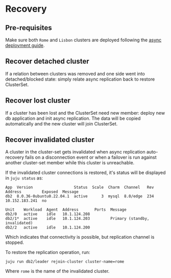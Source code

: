 # Recovery

## Pre-requisites

Make sure both `Rome` and `Lisbon` clusters are deployed following the [async deployment guide](/how-to/cross-regional-async-replication/deploy).

## Recover detached cluster

If a relation between clusters was removed and one side went into detached/blocked state: simply relate async replication back to restore ClusterSet.

## Recover lost cluster

If a cluster has been lost and the ClusterSet need new member: deploy new db application and init async replication. The data will be copied automatically and the new cluster will join ClusterSet.

## Recover invalidated cluster

A cluster in the cluster-set gets invalidated when async replication auto-recovery fails on a disconnection event or when a failover is run against another cluster-set member while this cluster is unreachable. 

If the invalidated cluster connections is restored, it's status will be displayed in `juju status` as:

```text
App  Version                  Status  Scale  Charm  Channel   Rev  Address         Exposed  Message
db2  8.0.36-0ubuntu0.22.04.1  active      3  mysql  8.0/edge  234  10.152.183.241  no

Unit    Workload  Agent  Address       Ports  Message
db2/0   active    idle   10.1.124.208      
db2/1*  active    idle   10.1.124.203         Primary (standby, invalidated)
db2/2   active    idle   10.1.124.200      
```

Which indicates that connectivity is possible, but replication channel is stopped.

To restore the replication operation, run:

```shell
juju run db2/leader rejoin-cluster cluster-name=rome
```

Where `rome` is the name of the invalidated cluster.

